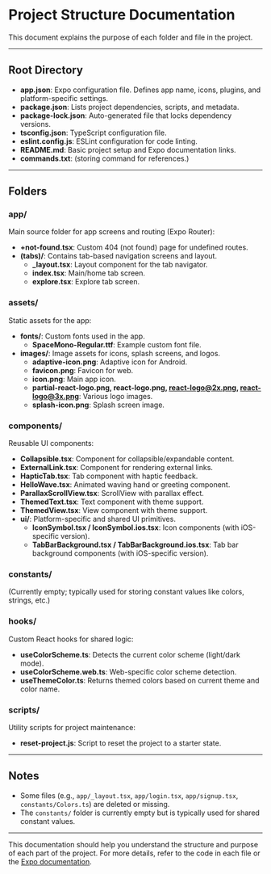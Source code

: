 # Project Structure Documentation

This document explains the purpose of each folder and file in the project.

---

## Root Directory

- **app.json**: Expo configuration file. Defines app name, icons, plugins, and platform-specific settings.
- **package.json**: Lists project dependencies, scripts, and metadata.
- **package-lock.json**: Auto-generated file that locks dependency versions.
- **tsconfig.json**: TypeScript configuration file.
- **eslint.config.js**: ESLint configuration for code linting.
- **README.md**: Basic project setup and Expo documentation links.
- **commands.txt**: (storing command for references.)

---

## Folders

### app/

Main source folder for app screens and routing (Expo Router):

- **+not-found.tsx**: Custom 404 (not found) page for undefined routes.
- **(tabs)/**: Contains tab-based navigation screens and layout.
  - **_layout.tsx**: Layout component for the tab navigator.
  - **index.tsx**: Main/home tab screen.
  - **explore.tsx**: Explore tab screen.

### assets/

Static assets for the app:

- **fonts/**: Custom fonts used in the app.
  - **SpaceMono-Regular.ttf**: Example custom font file.
- **images/**: Image assets for icons, splash screens, and logos.
  - **adaptive-icon.png**: Adaptive icon for Android.
  - **favicon.png**: Favicon for web.
  - **icon.png**: Main app icon.
  - **partial-react-logo.png, react-logo.png, <react-logo@2x.png>, <react-logo@3x.png>**: Various logo images.
  - **splash-icon.png**: Splash screen image.

### components/

Reusable UI components:

- **Collapsible.tsx**: Component for collapsible/expandable content.
- **ExternalLink.tsx**: Component for rendering external links.
- **HapticTab.tsx**: Tab component with haptic feedback.
- **HelloWave.tsx**: Animated waving hand or greeting component.
- **ParallaxScrollView.tsx**: ScrollView with parallax effect.
- **ThemedText.tsx**: Text component with theme support.
- **ThemedView.tsx**: View component with theme support.
- **ui/**: Platform-specific and shared UI primitives.
  - **IconSymbol.tsx / IconSymbol.ios.tsx**: Icon components (with iOS-specific version).
  - **TabBarBackground.tsx / TabBarBackground.ios.tsx**: Tab bar background components (with iOS-specific version).

### constants/

(Currently empty; typically used for storing constant values like colors, strings, etc.)

### hooks/

Custom React hooks for shared logic:

- **useColorScheme.ts**: Detects the current color scheme (light/dark mode).
- **useColorScheme.web.ts**: Web-specific color scheme detection.
- **useThemeColor.ts**: Returns themed colors based on current theme and color name.

### scripts/

Utility scripts for project maintenance:

- **reset-project.js**: Script to reset the project to a starter state.

---

## Notes

- Some files (e.g., `app/_layout.tsx`, `app/login.tsx`, `app/signup.tsx`, `constants/Colors.ts`) are deleted or missing.
- The `constants/` folder is currently empty but is typically used for shared constant values.

---

This documentation should help you understand the structure and purpose of each part of the project. For more details, refer to the code in each file or the [Expo documentation](https://docs.expo.dev/).
